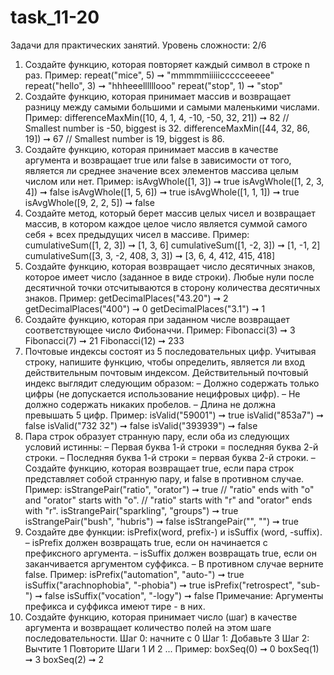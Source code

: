 # task_11-20
Задачи для практических занятий. Уровень сложности: 2/6
1. Создайте функцию, которая повторяет каждый символ в строке n раз.
Пример:
repeat("mice", 5) ➞ "mmmmmiiiiiccccceeeee"
repeat("hello", 3) ➞ "hhheeellllllooo"
repeat("stop", 1) ➞ "stop"
2. Создайте функцию, которая принимает массив и возвращает разницу между 
самыми большими и самыми маленькими числами. 
Пример:
differenceMaxMin([10, 4, 1, 4, -10, -50, 32, 21]) ➞ 82
// Smallest number is -50, biggest is 32.
differenceMaxMin([44, 32, 86, 19]) ➞ 67
// Smallest number is 19, biggest is 86.
3. Создайте функцию, которая принимает массив в качестве аргумента и возвращает 
true или false в зависимости от того, является ли среднее значение всех элементов 
массива целым числом или нет. 
Пример: 
isAvgWhole([1, 3]) ➞ true
isAvgWhole([1, 2, 3, 4]) ➞ false
isAvgWhole([1, 5, 6]) ➞ true
isAvgWhole([1, 1, 1]) ➞ true
isAvgWhole([9, 2, 2, 5]) ➞ false
4. Создайте метод, который берет массив целых чисел и возвращает массив, в 
котором каждое целое число является суммой самого себя + всех предыдущих 
чисел в массиве. 
Пример:
cumulativeSum([1, 2, 3]) ➞ [1, 3, 6]
cumulativeSum([1, -2, 3]) ➞ [1, -1, 2]
cumulativeSum([3, 3, -2, 408, 3, 3]) ➞ [3, 6, 4, 412, 415, 418]
5. Создайте функцию, которая возвращает число десятичных знаков, которое имеет 
число (заданное в виде строки). Любые нули после десятичной точки 
отсчитываются в сторону количества десятичных знаков. 
Пример:
getDecimalPlaces("43.20") ➞ 2
getDecimalPlaces("400") ➞ 0
getDecimalPlaces("3.1") ➞ 1
6. Создайте функцию, которая при заданном числе возвращает соответствующее 
число Фибоначчи. 
Пример:
Fibonacci(3) ➞ 3
Fibonacci(7) ➞ 21
Fibonacci(12) ➞ 233
7. Почтовые индексы состоят из 5 последовательных цифр. Учитывая строку, 
напишите функцию, чтобы определить, является ли вход действительным 
почтовым индексом. Действительный почтовый индекс выглядит следующим 
образом:
– Должно содержать только цифры (не допускается использование нецифровых цифр).
– Не должно содержать никаких пробелов.
– Длина не должна превышать 5 цифр. 
Пример:
isValid("59001") ➞ true
isValid("853a7") ➞ false
isValid("732 32") ➞ false
isValid("393939") ➞ false
8. Пара строк образует странную пару, если оба из следующих условий истинны:
– Первая буква 1-й строки = последняя буква 2-й строки.
– Последняя буква 1-й строки = первая буква 2-й строки.
– Создайте функцию, которая возвращает true, если пара строк представляет собой 
странную пару, и false в противном случае. 
Пример:
isStrangePair("ratio", "orator") ➞ true
// "ratio" ends with "o" and "orator" starts with "o".
// "ratio" starts with "r" and "orator" ends with "r".
isStrangePair("sparkling", "groups") ➞ true
isStrangePair("bush", "hubris") ➞ false
isStrangePair("", "") ➞ true
9. Создайте две функции: isPrefix(word, prefix-) и isSuffix (word, -suffix).
– isPrefix должен возвращать true, если он начинается с префиксного аргумента.
– isSuffix должен возвращать true, если он заканчивается аргументом суффикса.
– В противном случае верните false. 
Пример:
isPrefix("automation", "auto-") ➞ true
isSuffix("arachnophobia", "-phobia") ➞ true
isPrefix("retrospect", "sub-") ➞ false
isSuffix("vocation", "-logy") ➞ false
Примечание:
Аргументы префикса и суффикса имеют тире - в них. 
10. Создайте функцию, которая принимает число (шаг) в качестве аргумента и 
возвращает количество полей на этом шаге последовательности. 
Шаг 0: начните с 0
Шаг 1: Добавьте 3
Шаг 2: Вычтите 1
Повторите Шаги 1 И 2 ... 
Пример:
boxSeq(0) ➞ 0
boxSeq(1) ➞ 3
boxSeq(2) ➞ 2

